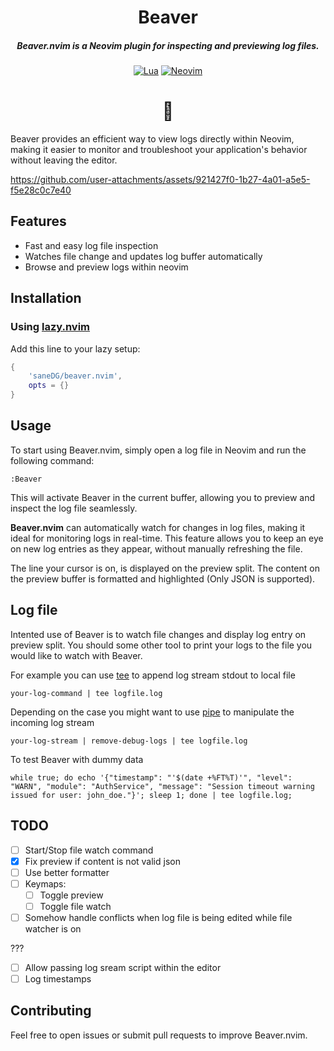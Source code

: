 <div align="center">

# Beaver
##### **Beaver.nvim** is a Neovim plugin for inspecting and previewing log files.

[![Lua](https://img.shields.io/badge/Lua-blue.svg?style=for-the-badge&logo=lua)](http://www.lua.org)
[![Neovim](https://img.shields.io/badge/Neovim%200.8+-green.svg?style=for-the-badge&logo=neovim)](https://neovim.io)

# 🦫

</div>


Beaver provides an efficient way to view logs directly within Neovim, making it easier to monitor and troubleshoot your application's behavior without leaving the editor.

https://github.com/user-attachments/assets/921427f0-1b27-4a01-a5e5-f5e28c0c7e40

## Features
- Fast and easy log file inspection
- Watches file change and updates log buffer automatically
- Browse and preview logs within neovim

## Installation

### Using [lazy.nvim](https://github.com/folke/lazy.nvim)

Add this line to your lazy setup:

```lua
{
    'saneDG/beaver.nvim',
    opts = {}
}
```

## Usage

To start using Beaver.nvim, simply open a log file in Neovim and run the following command:

```
:Beaver
```

This will activate Beaver in the current buffer, allowing you to preview and inspect the log file seamlessly.

**Beaver.nvim** can automatically watch for changes in log files, making it ideal for monitoring logs in real-time. This feature allows you to keep an eye on new log entries as they appear, without manually refreshing the file.

The line your cursor is on, is displayed on the preview split. The content on the preview buffer is formatted and highlighted (Only JSON is supported).

## Log file

Intented use of Beaver is to watch file changes and display log entry on preview split. You should some other tool to print your logs to the file you would like to watch with Beaver.

For example you can use [tee](https://www.gnu.org/software/coreutils/manual/html_node/tee-invocation.html) to append log stream stdout to local file
```
your-log-command | tee logfile.log
```

Depending on the case you might want to use [pipe](https://www.gnu.org/software/bash/manual/html_node/Pipelines.html) to manipulate the incoming log stream
```
your-log-stream | remove-debug-logs | tee logfile.log
```

To test Beaver with dummy data
```
while true; do echo '{"timestamp": "'$(date +%FT%T)'", "level": "WARN", "module": "AuthService", "message": "Session timeout warning issued for user: john_doe."}'; sleep 1; done | tee logfile.log;
```

## TODO
- [ ] Start/Stop file watch command
- [x] Fix preview if content is not valid json
- [ ] Use better formatter
- [ ] Keymaps:
    - [ ] Toggle preview
    - [ ] Toggle file watch
- [ ] Somehow handle conflicts when log file is being edited while file watcher is on

???
- [ ] Allow passing log sream script within the editor
- [ ] Log timestamps

## Contributing

Feel free to open issues or submit pull requests to improve Beaver.nvim.

